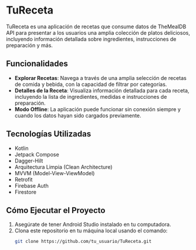 # TuReceta

TuReceta es una aplicación de recetas que consume datos de TheMealDB API para presentar a los usuarios una amplia colección de platos deliciosos, incluyendo información detallada sobre ingredientes, instrucciones de preparación y más.

## Funcionalidades

- **Explorar Recetas**: Navega a través de una amplia selección de recetas de comida y bebida, con la capacidad de filtrar por categorías.
- **Detalles de la Receta**: Visualiza información detallada para cada receta, incluyendo la lista de ingredientes, medidas e instrucciones de preparación.
- **Modo Offline**: La aplicación puede funcionar sin conexión siempre y cuando los datos hayan sido cargados previamente.

## Tecnologías Utilizadas

- Kotlin
- Jetpack Compose
- Dagger-Hilt
- Arquitectura Limpia (Clean Architecture)
- MVVM (Model-View-ViewModel)
- Retrofit
- Firebase Auth
- Firestore

## Cómo Ejecutar el Proyecto

1. Asegúrate de tener Android Studio instalado en tu computadora.
2. Clona este repositorio en tu máquina local usando el comando:
   ```bash
   git clone https://github.com/tu_usuario/TuReceta.git

